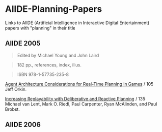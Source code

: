 # AIIDE-Planning-Papers
Links to AIIDE (Artificial Intelligence in Interactive Digital Entertainment) papers with "planning" in their title

## AIIDE 2005
> Edited by Michael Young and John Laird

> 182 pp., references, index, illus.

> ISBN 978-1-57735-235-8

[Agent Architecture Considerations for Real-Time Planning in Games](https://www.aaai.org/Papers/AIIDE/2005/AIIDE05-018.pdf) / 105 Jeff Orkin.

[Increasing Replayability with Deliberative and Reactive Planning](https://www.aaai.org/Papers/AIIDE/2005/AIIDE05-023.pdf) / 135 Michael van Lent, Mark O. Riedl, Paul Carpenter, Ryan McAlinden, and Paul Brobst.

## AIIDE 2006
